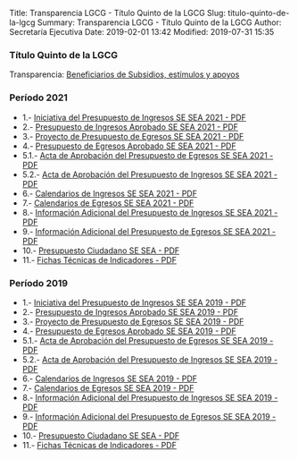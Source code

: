 Title: Transparencia LGCG - Título Quinto de la LGCG
Slug: titulo-quinto-de-la-lgcg
Summary: Transparencia LGCG - Título Quinto de la LGCG
Author: Secretaría Ejecutiva
Date: 2019-02-01 13:42
Modified: 2019-07-31 15:35


### Título Quinto de la LGCG

Transparencia: [Beneficiarios de Subsidios, estímulos y apoyos]({filename}/secretaria-ejecutiva/transparencia/art-21-16-beneficiarios-de-subsidios-estimulos-y-apoyos.md)

### Período 2021

* 1.- [Iniciativa del Presupuesto de Ingresos SE SEA 2021 - PDF](sesaec-presupuesto-ingresos-2021-iniciativa.pdf)
* 2.- [Presupuesto de Ingresos Aprobado SE SEA 2021 - PDF](ingresos-2021-aprobado.PDF)
* 3.- [Proyecto de Presupuesto de Egresos SE SEA 2021 - PDF](sesaec-presupuesto-egresos-2021-proyecto.pdf)
* 4.- [Presupuesto de Egresos Aprobado SE SEA 2021 - PDF](sesaec-presupuesto-egresos-2021-aprobado.pdf)
* 5.1.- [Acta de Aprobación del Presupuesto de Egresos SE SEA 2021 - PDF](sesaec-presupuesto-egresos-2021-aprobacion.pdf)
* 5.2.- [Acta de Aprobación del Presupuesto de Ingresos SE SEA 2021 - PDF](ingresos-2021-aprobacion.pdf)
* 6.- [Calendarios de Ingresos SE SEA 2021 - PDF](sesaec-ingresos-2021-calendarios.pdf)
* 7.- [Calendarios de Egresos SE SEA 2021 - PDF](sesaec-egresos-2021-calendarios.pdf)
* 8.- [Información Adicional del Presupuesto de Ingresos SE SEA 2021 - PDF](sesaec-presupuesto-ingresos-2021-informacion-adicional.pdf)
* 9.- [Información Adicional del Presupuesto de Egresos SE SEA 2021 - PDF](sesaec-presupuesto-egresos-2021-informacion-adicional.pdf)
* 10.- [Presupuesto Ciudadano SE SEA - PDF](sesaec-presupuesto-ciudadano-2021.pdf)
* 11.- [Fichas Técnicas de Indicadores - PDF](sesaec-indicadores-2021-fichas-tecnicas.pdf)

### Período 2019

* 1.- [Iniciativa del Presupuesto de Ingresos SE SEA 2019 - PDF](sesaec-presupuesto-ingresos-2019-iniciativa.pdf)
* 2.- [Presupuesto de Ingresos Aprobado SE SEA 2019 - PDF](sesaec-presupuesto-ingresos-2019-aprobado.pdf)
* 3.- [Proyecto de Presupuesto de Egresos SE SEA 2019 - PDF](sesaec-presupuesto-egresos-2019-proyecto.pdf)
* 4.- [Presupuesto de Egresos Aprobado SE SEA 2019 - PDF](sesaec-presupuesto-egresos-2019-aprobado.pdf)
* 5.1.- [Acta de Aprobación del Presupuesto de Egresos SE SEA 2019 - PDF](sesaec-presupuesto-egresos-2019-aprobacion.pdf)
* 5.2.- [Acta de Aprobación del Presupuesto de Ingresos SE SEA 2019 - PDF](sesaec-presupuesto-ingresos-2019-aprobacion.pdf)
* 6.- [Calendarios de Ingresos SE SEA 2019 - PDF](sesaec-ingresos-2019-calendarios.pdf)
* 7.- [Calendarios de Egresos SE SEA 2019 - PDF](sesaec-egresos-2019-calendarios.pdf)
* 8.- [Información Adicional del Presupuesto de Ingresos SE SEA 2019 - PDF](sesaec-presupuesto-ingresos-2019-informacion-adicional.pdf)
* 9.- [Información Adicional del Presupuesto de Egresos SE SEA 2019 - PDF](sesaec-presupuesto-egresos-2019-informacion-adicional.pdf)
* 10.- [Presupuesto Ciudadano SE SEA - PDF](sesaec-presupuesto-ciudadano-2019.pdf)
* 11.- [Fichas Técnicas de Indicadores - PDF](sesaec-indicadores-2019-fichas-tecnicas.pdf)

